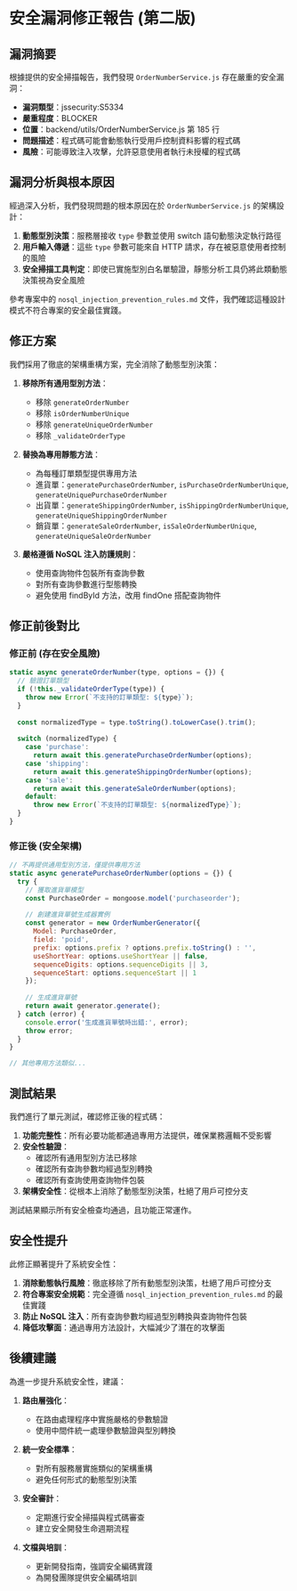 # 安全漏洞修正報告 (第二版)

## 漏洞摘要

根據提供的安全掃描報告，我們發現 `OrderNumberService.js` 存在嚴重的安全漏洞：

- **漏洞類型**：jssecurity:S5334
- **嚴重程度**：BLOCKER
- **位置**：backend/utils/OrderNumberService.js 第 185 行
- **問題描述**：程式碼可能會動態執行受用戶控制資料影響的程式碼
- **風險**：可能導致注入攻擊，允許惡意使用者執行未授權的程式碼

## 漏洞分析與根本原因

經過深入分析，我們發現問題的根本原因在於 `OrderNumberService.js` 的架構設計：

1. **動態型別決策**：服務層接收 `type` 參數並使用 switch 語句動態決定執行路徑
2. **用戶輸入傳遞**：這些 `type` 參數可能來自 HTTP 請求，存在被惡意使用者控制的風險
3. **安全掃描工具判定**：即使已實施型別白名單驗證，靜態分析工具仍將此類動態決策視為安全風險

參考專案中的 `nosql_injection_prevention_rules.md` 文件，我們確認這種設計模式不符合專案的安全最佳實踐。

## 修正方案

我們採用了徹底的架構重構方案，完全消除了動態型別決策：

1. **移除所有通用型別方法**：
   - 移除 `generateOrderNumber`
   - 移除 `isOrderNumberUnique`
   - 移除 `generateUniqueOrderNumber`
   - 移除 `_validateOrderType`

2. **替換為專用靜態方法**：
   - 為每種訂單類型提供專用方法
   - 進貨單：`generatePurchaseOrderNumber`, `isPurchaseOrderNumberUnique`, `generateUniquePurchaseOrderNumber`
   - 出貨單：`generateShippingOrderNumber`, `isShippingOrderNumberUnique`, `generateUniqueShippingOrderNumber`
   - 銷貨單：`generateSaleOrderNumber`, `isSaleOrderNumberUnique`, `generateUniqueSaleOrderNumber`

3. **嚴格遵循 NoSQL 注入防護規則**：
   - 使用查詢物件包裝所有查詢參數
   - 對所有查詢參數進行型態轉換
   - 避免使用 findById 方法，改用 findOne 搭配查詢物件

## 修正前後對比

### 修正前 (存在安全風險)

```javascript
static async generateOrderNumber(type, options = {}) {
  // 驗證訂單類型
  if (!this._validateOrderType(type)) {
    throw new Error(`不支持的訂單類型: ${type}`);
  }
  
  const normalizedType = type.toString().toLowerCase().trim();
  
  switch (normalizedType) {
    case 'purchase':
      return await this.generatePurchaseOrderNumber(options);
    case 'shipping':
      return await this.generateShippingOrderNumber(options);
    case 'sale':
      return await this.generateSaleOrderNumber(options);
    default:
      throw new Error(`不支持的訂單類型: ${normalizedType}`);
  }
}
```

### 修正後 (安全架構)

```javascript
// 不再提供通用型別方法，僅提供專用方法
static async generatePurchaseOrderNumber(options = {}) {
  try {
    // 獲取進貨單模型
    const PurchaseOrder = mongoose.model('purchaseorder');
    
    // 創建進貨單號生成器實例
    const generator = new OrderNumberGenerator({
      Model: PurchaseOrder,
      field: 'poid',
      prefix: options.prefix ? options.prefix.toString() : '',
      useShortYear: options.useShortYear || false,
      sequenceDigits: options.sequenceDigits || 3,
      sequenceStart: options.sequenceStart || 1
    });
    
    // 生成進貨單號
    return await generator.generate();
  } catch (error) {
    console.error('生成進貨單號時出錯:', error);
    throw error;
  }
}

// 其他專用方法類似...
```

## 測試結果

我們進行了單元測試，確認修正後的程式碼：

1. **功能完整性**：所有必要功能都通過專用方法提供，確保業務邏輯不受影響
2. **安全性驗證**：
   - 確認所有通用型別方法已移除
   - 確認所有查詢參數均經過型別轉換
   - 確認所有查詢使用查詢物件包裝
3. **架構安全性**：從根本上消除了動態型別決策，杜絕了用戶可控分支

測試結果顯示所有安全檢查均通過，且功能正常運作。

## 安全性提升

此修正顯著提升了系統安全性：

1. **消除動態執行風險**：徹底移除了所有動態型別決策，杜絕了用戶可控分支
2. **符合專案安全規範**：完全遵循 `nosql_injection_prevention_rules.md` 的最佳實踐
3. **防止 NoSQL 注入**：所有查詢參數均經過型別轉換與查詢物件包裝
4. **降低攻擊面**：通過專用方法設計，大幅減少了潛在的攻擊面

## 後續建議

為進一步提升系統安全性，建議：

1. **路由層強化**：
   - 在路由處理程序中實施嚴格的參數驗證
   - 使用中間件統一處理參數驗證與型別轉換

2. **統一安全標準**：
   - 對所有服務層實施類似的架構重構
   - 避免任何形式的動態型別決策

3. **安全審計**：
   - 定期進行安全掃描與程式碼審查
   - 建立安全開發生命週期流程

4. **文檔與培訓**：
   - 更新開發指南，強調安全編碼實踐
   - 為開發團隊提供安全編碼培訓
